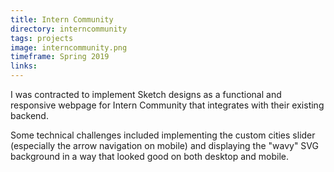 ```yaml
---
title: Intern Community
directory: interncommunity
tags: projects
image: interncommunity.png
timeframe: Spring 2019
links:
---
```

I was contracted to implement Sketch designs as a functional and responsive webpage for Intern Community that integrates with their existing backend.

Some technical challenges included implementing the custom cities slider (especially the arrow navigation on mobile) and displaying the "wavy" SVG background in a way that looked good on both desktop and mobile.